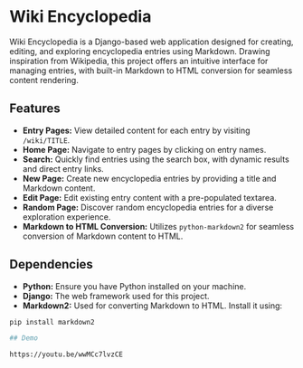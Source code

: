 # Wiki Encyclopedia

Wiki Encyclopedia is a Django-based web application designed for creating, editing, and exploring encyclopedia entries using Markdown. Drawing inspiration from Wikipedia, this project offers an intuitive interface for managing entries, with built-in Markdown to HTML conversion for seamless content rendering.

## Features

- **Entry Pages:** View detailed content for each entry by visiting `/wiki/TITLE`.
- **Home Page:** Navigate to entry pages by clicking on entry names.
- **Search:** Quickly find entries using the search box, with dynamic results and direct entry links.
- **New Page:** Create new encyclopedia entries by providing a title and Markdown content.
- **Edit Page:** Edit existing entry content with a pre-populated textarea.
- **Random Page:** Discover random encyclopedia entries for a diverse exploration experience.
- **Markdown to HTML Conversion:** Utilizes `python-markdown2` for seamless conversion of Markdown content to HTML.

## Dependencies

- **Python:** Ensure you have Python installed on your machine.
- **Django:** The web framework used for this project.
- **Markdown2:** Used for converting Markdown to HTML. Install it using:
```bash
pip install markdown2

## Demo

https://youtu.be/wwMCc7lvzCE
